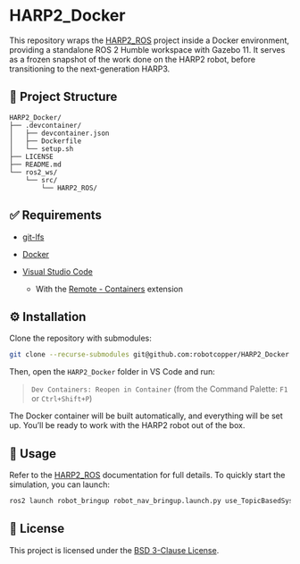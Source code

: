 # HARP2_Docker

This repository wraps the [HARP2\_ROS](https://github.com/robotcopper/HARP2_ROS) project inside a Docker environment, providing a standalone ROS 2 Humble workspace with Gazebo 11.
It serves as a frozen snapshot of the work done on the HARP2 robot, before transitioning to the next-generation HARP3.


## 📁 Project Structure

```
HARP2_Docker/
├── .devcontainer/
│   ├── devcontainer.json
│   ├── Dockerfile
│   └── setup.sh
├── LICENSE
├── README.md
└── ros2_ws/
    └── src/
        └── HARP2_ROS/
```


## ✅ Requirements

* [git-lfs](https://git-lfs.com/)
* [Docker](https://docs.docker.com/engine/install/ubuntu/)
* [Visual Studio Code](https://code.visualstudio.com/)

  * With the [Remote - Containers](https://marketplace.visualstudio.com/items?itemName=ms-vscode-remote.remote-containers) extension


## ⚙️ Installation

Clone the repository with submodules:

```bash
git clone --recurse-submodules git@github.com:robotcopper/HARP2_Docker.git
```

Then, open the `HARP2_Docker` folder in VS Code and run:

> `Dev Containers: Reopen in Container`
> (from the Command Palette: `F1` or `Ctrl+Shift+P`)

The Docker container will be built automatically, and everything will be set up.
You’ll be ready to work with the HARP2 robot out of the box.


## 🚀 Usage

Refer to the [HARP2\_ROS](https://github.com/robotcopper/HARP2_ROS) documentation for full details.
To quickly start the simulation, you can launch:

```bash
ros2 launch robot_bringup robot_nav_bringup.launch.py use_TopicBasedSystem_hardware_interface:=False
```

## 📄 License

This project is licensed under the [BSD 3-Clause License](LICENSE).
